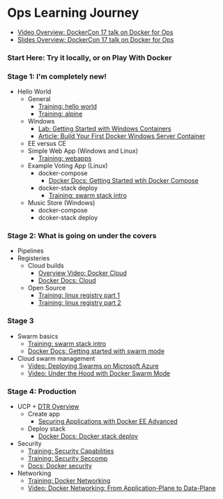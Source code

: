 # Ops Learning Journey
- [Video Overview: DockerCon 17 talk on Docker for Ops](https://youtu.be/rB78wsDSPtg?list=PLkA60AVN3hh8_lyxE2jjGaGyr0UoqIv4K)
- [Slides Overview: DockerCon 17 talk on Docker for Ops](https://www.slideshare.net/Docker/docker-for-ops-scott-coulton-puppet)

### Start Here: Try it locally, or on Play With Docker

### Stage 1: I'm completely new! 
- Hello World
  - General
    - [Training: hello world](http://training.play-with-docker.com/helloworld/)
    - [Training: alpine](http://training.play-with-docker.com/alpine/)
   - Windows
     - [Lab: Getting Started with Windows Containers](https://github.com/docker/labs/tree/master/windows/windows-containers)
     - [Article: Build Your First Docker Windows Server Container](https://blog.docker.com/2016/09/build-your-first-docker-windows-server-container/)
   - EE versus CE
   - Simple Web App (Windows and Linux)
     - [Training: webapps](http://training.play-with-docker.com/webapps/)
   - Example Voting App (Linux)
     - docker-compose
       - [Docker Docs: Getting Started wtih Docker Compose](https://docs.docker.com/compose/gettingstarted/) 
     - docker-stack deploy
       - [Training: swarm stack intro](http://training.play-with-docker.com/swarm-stack-intro)
   - Music Store (Windows)
      - docker-compose
      - dcoker-stack deploy

### Stage 2: What is going on under the covers
- Pipelines
- Registeries
  - Cloud builds
    - [Overview Video: Docker Cloud](https://www.youtube.com/watch?v=VW1RIWMQOg0&list=PLkA60AVN3hh8Jtg6IduMZCeCuzRYZH5Wz)
    - [Docker Docs: Cloud](https://docs.docker.com/docker-cloud/)
  -  Open Source
      - [Training: linux registry part 1](http://training.play-with-docker.com/linux-registry-part1/)
      - [Training: linux registry part 2](http://training.play-with-docker.com/linux-registry-part2/)

### Stage 3
- Swarm basics
  - [Training: swarm stack intro](http://training.play-with-docker.com/swarm-stack-intro/)
  - [Docker Docs: Getting started with swarm mode](https://docs.docker.com/engine/swarm/swarm-tutorial/)
- Cloud swarm management
  - [Video: Deploying Swarms on Microsoft Azure](https://www.youtube.com/watch?v=LlpyiGAVBVg&index=10&list=PLkA60AVN3hh8Jtg6IduMZCeCuzRYZH5Wz)
  - [Video: Under the Hood with Docker Swarm Mode](https://www.youtube.com/watch?v=Mw4ImA2IB10&list=PLkA60AVN3hh-HFXhOCZXyIi-du9FxliCN&t=75s&index=6)
    
### Stage 4: Production
 - UCP + [DTR Overview](https://docs.docker.com/datacenter/dtr/2.1/guides/)
   - Create app
      - [Securing Applications with Docker EE Advanced](https://github.com/docker/labs/tree/master/dockercon-us-2017/securing-apps-docker-enterprise)
   - Deploy stack
     - [Docker Docs: Docker stack deploy](https://docs.docker.com/engine/reference/commandline/stack_deploy/)
 - Security
    - [Training: Security Capabilities](http://training.play-with-docker.com/security-capabilities/)
    - [Training: Security Seccomp](http://training.play-with-docker.com/security-seccomp/)
    - [Docs: Docker security](https://docs.docker.com/engine/security/security/)
 - Networking
   - [Training: Docker Networking](http://training.play-with-docker.com/docker-networking-hol/)
   - [Video: Docker Networking: From Application-Plane to Data-Plane](https://www.youtube.com/watch?v=EAQ-vr0XcPc&list=PLkA60AVN3hh-HFXhOCZXyIi-du9FxliCN&index=9)
   
  
